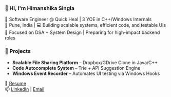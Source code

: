 ### 👋 Hi, I'm Himanshika Singla

🔧 Software Engineer @ Quick Heal | 3 YOE in C++/Windows Internals  
📍 Pune, India | 💻 Building scalable systems, efficient code, and testable UIs  
🎯 Focused on DSA + System Design | Preparing for high-impact backend roles

### 🚀 Projects
- **Scalable File Sharing Platform** – Dropbox/GDrive Clone in Java/C++  
- **Code Autocomplete System** – Trie + API Suggestion Engine  
- **Windows Event Recorder** – Automates UI testing via Windows Hooks  

📄 [Resume](https://your-resume-link)  
📫 [LinkedIn](https://www.linkedin.com/in/himanshika-singla-b35445202/) | [Email](himanshikasingla2001@gmail.com)
